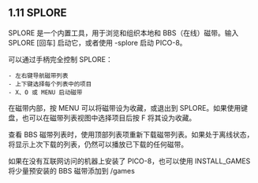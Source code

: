## 1.11 SPLORE

SPLORE 是一个内置工具，用于浏览和组织本地和 BBS（在线）磁带。输入 SPLORE [回车] 启动它，或者使用 -splore 启动 PICO-8。

可以通过手柄完全控制 SPLORE：

```
- 左右键导航磁带列表  
- 上下键选择每个列表中的项目  
- X、O 或 MENU 启动磁带  
```

在磁带内部，按 MENU 可以将磁带设为收藏，或退出到 SPLORE。如果使用键盘，也可以在磁带列表视图中选择项目后按 F 将其设为收藏。

查看 BBS 磁带列表时，使用顶部列表项重新下载磁带列表。如果处于离线状态，将显示上次下载的列表，仍然可以播放已下载的任何磁带。

如果在没有互联网访问的机器上安装了 PICO-8，也可以使用 INSTALL_GAMES 将少量预安装的 BBS 磁带添加到 /games